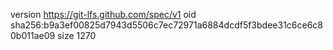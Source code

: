 version https://git-lfs.github.com/spec/v1
oid sha256:b9a3ef00825d7943d5506c7ec72971a6884dcdf5f3bdee31c6ce6c80b011ae09
size 1270
